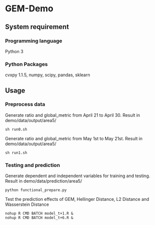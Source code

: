 # GEM-Demo

## System requirement

### Programming language
    
Python 3
    
### Python Packages

cvxpy 1.1.5, numpy, scipy, pandas, sklearn


## Usage

### Preprocess data

Generate ratio and global_metric from April 21 to April 30. Result in demo/data/output/area5/
```
sh run0.sh
```

Generate ratio and global_metric from May 1st to May 21st. Result in demo/data/output/area5/
```
sh run1.sh
```

### Testing and prediction

Generate dependent and independent variables for training and testing. Result in demo/data/prediction/area5/
```
python functional_prepare.py
```
  
Test the prediction effects of GEM, Hellinger Distance, L2 Distance and Wasserstein Distance
```
nohup R CMD BATCH model_t+1.R &
nohup R CMD BATCH model_t+6.R &
```

   
